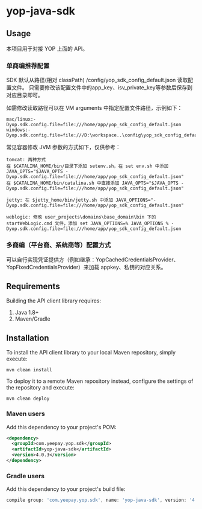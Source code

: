 # yop-java-sdk

## Usage

本项目用于对接 YOP 上面的 API。

### 单商编推荐配置

SDK 默认从路径(相对 classPath) /config/yop_sdk_config_default.json 读取配置文件。
只需要修改该配置文件中的app_key、isv_private_key等参数后保存到对应目录即可。

如需修改读取路径可以在 VM arguments 中指定配置文件路径，示例如下：

````
mac/linux:-Dyop.sdk.config.file=file:///home/app/yop_sdk_config_default.json
windows:-Dyop.sdk.config.file=file:///D:\workspace..\config\yop_sdk_config_default.json
````

常见容器修改 JVM 参数的方式如下，仅供参考：

````
tomcat: 两种方式
在 $CATALINA_HOME/bin/目录下添加 setenv.sh，在 set env.sh 中添加 JAVA_OPTS="$JAVA_OPTS -Dyop.sdk.config.file=file:///home/app/yop_sdk_config_default.json"
在 $CATALINA_HOME/bin/catalina.sh 中直接添加 JAVA_OPTS="$JAVA_OPTS -Dyop.sdk.config.file=file:///home/app/yop_sdk_config_default.json"

jetty: 在 $jetty_home/bin/jetty.sh 中添加 JAVA_OPTIONS="-Dyop.sdk.config.file=file:///home/app/yop_sdk_config_default.json"

weblogic: 修改 user_projects\domains\base_domain\bin 下的 startWebLogic.cmd 文件，添加 set JAVA_OPTIONS=% JAVA_OPTIONS % -Dyop.sdk.config.file=file:///home/app/yop_sdk_config_default.json
````

### 多商编（平台商、系统商等）配置方式

可以自行实现凭证提供方（例如继承：YopCachedCredentialsProvider、YopFixedCredentialsProvider）来加载 appkey、私钥的对应关系。

## Requirements

Building the API client library requires:
1. Java 1.8+
2. Maven/Gradle

## Installation

To install the API client library to your local Maven repository, simply execute:

```shell
mvn clean install
```

To deploy it to a remote Maven repository instead, configure the settings of the repository and execute:

```shell
mvn clean deploy
```

### Maven users

Add this dependency to your project's POM:

```xml
<dependency>
  <groupId>com.yeepay.yop.sdk</groupId>
  <artifactId>yop-java-sdk</artifactId>
  <version>4.0.3</version>
</dependency>
```

### Gradle users

Add this dependency to your project's build file:

```groovy
compile group: 'com.yeepay.yop.sdk', name: 'yop-java-sdk', version: '4.0.3'
```
